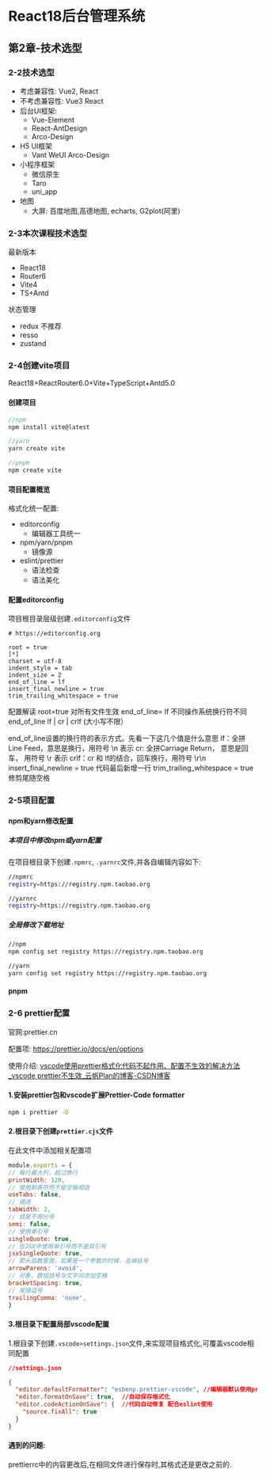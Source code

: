 # React18后台管理系统



## 第2章-技术选型



### 2-2技术选型

* 考虑兼容性: Vue2, React
* 不考虑兼容性: Vue3 React
* 后台UI框架:
  * Vue-Element
  * React-AntDesign
  * Arco-Design
* H5 UI框架
  * Vant WeUI Arco-Design
* 小程序框架
  * 微信原生
  * Taro
  * uni_app
* 地图
  * 大屏: 百度地图,高德地图, echarts, G2plot(阿里)



### 2-3本次课程技术选型

最新版本

* React18
* Router6
* Vite4
* TS+Antd

状态管理

* redux  不推荐
* resso
* zustand



### 2-4创建vite项目

React18+ReactRouter6.0+Vite+TypeScript+Antd5.0



#### 创建项目

```js
//npm
npm install vite@latest

//yarn
yarn create vite

//pnpm
npm create vite
```



#### 项目配置概览

格式化统一配置:

* editorconfig
  * 编辑器工具统一
* npm/yarn/pnpm
  * 镜像源
* eslint/prettier
  * 语法检查
  * 语法美化

#### 配置editorconfig

项目根目录层级创建`.editorconfig`文件

```.editorconfig
# https://editorconfig.org

root = true
[*]
charset = utf-8
indent_style = tab
indent_size = 2
end_of_line = lf
insert_final_newline = true
trim_trailing_whitespace = true

```



配置解读
root=true 对所有文件生效
end_of_line= lf 不同操作系统换行符不同
end_of_line
lf | cr | crlf (大小写不限）

end_of_line设置的换行符的表示方式。先看一下这几个值是什么意思
lf：全拼Line Feed，意思是换行，用符号 \n 表示
cr: 全拼Carriage Return， 意思是回车， 用符号 \r 表示
crlf：cr 和 lf的结合，回车换行，用符号 \r\n
insert_final_newline = true 代码最后新增一行
trim_trailing_whitespace = true 修剪尾随空格

### 2-5项目配置

#### npm和yarn修改配置

##### 本项目中修改npm或yarn配置

在项目根目录下创建`.npmrc`, `.yarnrc`文件,并各自编辑内容如下:
```bash
//npmrc
registry=https://registry.npm.taobao.org

//yarnrc
registry=https://registry.npm.taobao.org
```



##### 全局修改下载地址

```bash
//npm
npm config set registry https://registry.npm.taobao.org

//yarn
yarn config set registry https://registry.npm.taobao.org
```



#### pnpm





### 2-6 prettier配置

官网:prettier.cn

配置项: https://prettier.io/docs/en/options

使用介绍: [vscode使用prettier格式化代码不起作用、配置不生效的解决方法_vscode prettier不生效_云帆Plan的博客-CSDN博客](https://blog.csdn.net/a843334549/article/details/115391605)

#### 1.安装prettier包和vscode扩展Prettier-Code formatter

```bash
npm i prettier -D
```



#### 2.根目录下创建`prettier.cjs`文件

在此文件中添加相关配置项

```cjs
module.exports = {
// 每行最大列，超过换行
printWidth: 120,
// 使用制表符而不是空格缩进
useTabs: false,
// 缩进
tabWidth: 2,
// 结尾不用分号
semi: false,
// 使用单引号
singleQuote: true,
// 在JSX中使用单引号而不是双引号
jsxSingleQuote: true,
// 箭头函数里面，如果是一个参数的时候，去掉括号
arrowParens: 'avoid',
// 对象、数组括号与文字间添加空格
bracketSpacing: true,
// 尾随逗号
trailingComma: 'none',
}
```



#### 3.根目录下配置局部vscode配置

1.根目录下创建`.vscode>settings.json`文件,来实现项目格式化,可覆盖vscode相同配置

```json
//settings.json

{
  "editor.defaultFormatter": "esbenp.prettier-vscode", //编辑器默认使用prettier格式化
  "editor.formatOnSave": true,  //自动保存格式化
  "editor.codeActionOnSave": {  //代码自动修复 配合eslint使用
    "source.fixAll": true
  }
}
```



#### 遇到的问题: 

prettierrc中的内容更改后,在相同文件进行保存时,其格式还是更改之前的.

